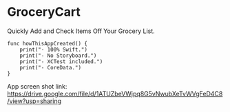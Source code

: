 # GroceryCart
Quickly Add and Check Items Off Your Grocery List.

    func howThisAppCreated() {
        print("- 100% Swift.")
        print("- No Storyboard.")
        print("- XCTest included.")
        print("- CoreData.")
    }

App screen shot link:
  https://drive.google.com/file/d/1ATUZbeVWjpq8G5vNwubXeTvWVgFeD4C8/view?usp=sharing

